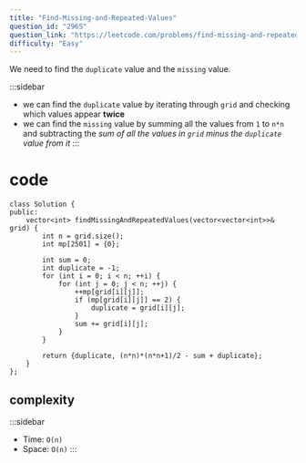 ```yaml
---
title: "Find-Missing-and-Repeated-Values"
question_id: "2965"
question_link: "https://leetcode.com/problems/find-missing-and-repeated-values/"
difficulty: "Easy"
---
```


We need to find the `duplicate` value and the `missing` value.

:::sidebar
- we can find the `duplicate` value by iterating through `grid` and checking which values appear **twice**
- we can find the `missing` value by summing all the values from `1` to `n*n` and subtracting the *sum of all the values in `grid` minus the `duplicate` value from it*
:::

# cod<span>e</span>

```{.cpp}
class Solution {
public:
    vector<int> findMissingAndRepeatedValues(vector<vector<int>>& grid) {
        int n = grid.size();
        int mp[2501] = {0};

        int sum = 0;
        int duplicate = -1;
        for (int i = 0; i < n; ++i) {
            for (int j = 0; j < n; ++j) {
                ++mp[grid[i][j]];
                if (mp[grid[i][j]] == 2) {
                    duplicate = grid[i][j];    
                }
                sum += grid[i][j];
            }
        }

        return {duplicate, (n*n)*(n*n+1)/2 - sum + duplicate};
    }
};
```

## complexit<span>y</span>

:::sidebar
- Time: `O(n)`
- Space: `O(n)`
:::
